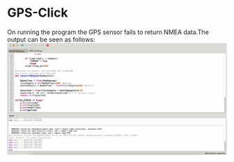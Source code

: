 # GPS-Click
On running the program the GPS sensor fails to return NMEA data.The output can be seen as follows:
![alt text](https://github.com/Yadnik1/GPS-Click/blob/main/GPS%20ERROR.png)

